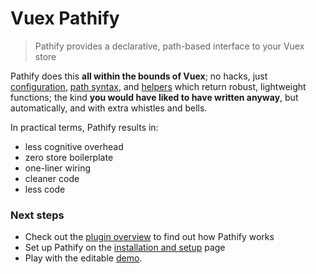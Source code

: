 # Vuex Pathify

> Pathify provides a declarative, path-based interface to your Vuex store


[](assets/html/slideshow.html ':include')
<style>
iframe {
    height: 420px;
    border: 0 !important;
    margin-bottom: -20px;
}
</style>


<!--
Firstly, **everything** is a path:

```actionscript
store.get('settings/loaded')
```

You can **write** as easily as you read, even to store **sub-properties**:

```actionscript
store.set('settings/theme@color', color)
```

Component wiring is a snap, with **one-liner**, **two-way** data binding:

```actionscript
computed: {
    order: sync('products/filters@sort.order')
}
```
-->

Pathify does this **all within the bounds of Vuex**; no hacks, just [configuration](/guide/config.md), [path syntax](/api/paths.md), and [helpers](/api/component.md) which return robust, lightweight functions; the kind **you would have liked to have written anyway**, but automatically, and with extra whistles and bells. 

In practical terms, Pathify results in:

- less cognitive overhead
- zero store boilerplate
- one-liner wiring
- cleaner code
- less code

### Next steps

- Check out the [plugin overview](/discussion/overview.md) to find out how Pathify works
- Set up Pathify on the [installation and setup](/guide/setup.md) page
- Play with the editable [demo](https://codesandbox.io/s/github/davestewart/vuex-pathify/tree/master/demo).

